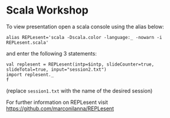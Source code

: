 # Scala Workshop

To view presentation open a scala console using the alias below:

```
alias REPLesent='scala -Dscala.color -language:_ -nowarn -i REPLesent.scala'
```

and enter the following 3 statements:

```
val replesent = REPLesent(intp=$intp, slideCounter=true, slideTotal=true, input="session2.txt")
import replesent._
f
```

(replace ``session1.txt`` with the name of the desired session)

For further information on REPLesent visit https://github.com/marconilanna/REPLesent
